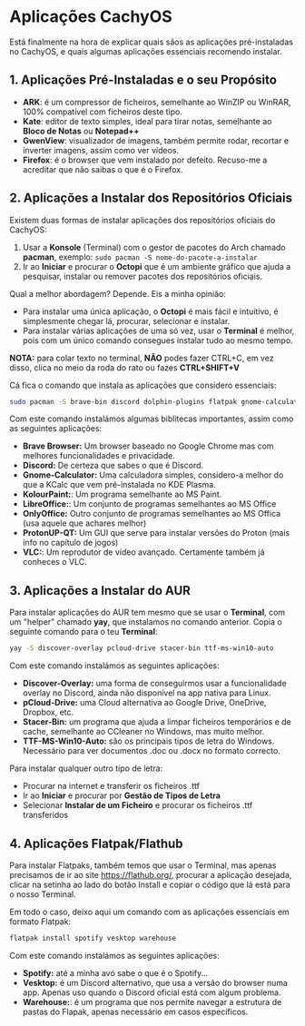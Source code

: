 # Aplicações CachyOS

Está finalmente na hora de explicar quais sãos as aplicações pré-instaladas no CachyOS, e quais algumas aplicações essenciais recomendo instalar.

## 1. Aplicações Pré-Instaladas e o seu Propósito
- **ARK**: é um compressor de ficheiros, semelhante ao WinZIP ou WinRAR, 100% compatível com ficheiros deste tipo.
- **Kate**: editor de texto simples, ideal para tirar notas, semelhante ao **Bloco de Notas** ou **Notepad++**
- **GwenView**: visualizador de imagens, também permite rodar, recortar e inverter imagens, assim como ver vídeos.
- **Firefox**: é o browser que vem instalado por defeito. Recuso-me a acreditar que não saibas o que é o Firefox.

## 2. Aplicações a Instalar dos Repositórios Oficiais
Existem duas formas de instalar aplicações dos repositórios oficiais do CachyOS:
1. Usar a **Konsole** (Terminal) com o gestor de pacotes do Arch chamado **pacman**, exemplo: `sudo pacman -S nome-do-pacote-a-instalar`
2. Ir ao **Iniciar** e procurar o **Octopi** que é um ambiente gráfico que ajuda a pesquisar, instalar ou remover pacotes dos repositórios oficiais.

Qual a melhor abordagem? Depende. Eis a minha opinião:
- Para instalar uma única aplicação, o **Octopi** é mais fácil e intuitivo, é simplesmente chegar lá, procurar, selecionar e instalar.
- Para instalar várias aplicações de uma só vez, usar o **Terminal** é melhor, pois com um único comando consegues instalar tudo ao mesmo tempo.

**NOTA:** para colar texto no terminal, **NÃO** podes fazer CTRL+C, em vez disso, clica no meio da roda do rato ou fazes **CTRL+SHIFT+V**

Cá fica o comando que instala as aplicações que considero essenciais:
```bash
sudo pacman -S brave-bin discord dolphin-plugins flatpak gnome-calculator kio-admin kolourpaint libreoffice-still-pt onlyoffice-bin protonup-qt qbittorrent vlc vlc-plugins-all yay zsh
```

Com este comando instalámos algumas biblitecas importantes, assim como as seguintes aplicações:
- **Brave Browser:** Um browser baseado no Google Chrome mas com melhores funcionalidades e privacidade.
- **Discord:** De certeza que sabes o que é Discord.
- **Gnome-Calculator:** Uma calculadora simples, considero-a melhor do que a KCalc que vem pré-instalada no KDE Plasma.
- **KolourPaint:**: Um programa semelhante ao MS Paint.
- **LibreOffice:**: Um conjunto de programas semelhantes ao MS Office
- **OnlyOffice:** Outro conjunto de programas semelhantes ao MS Offica (usa aquele que achares melhor)
- **ProtonUP-QT:** Um GUI que serve para instalar versões do Proton (mais info no capítulo de jogos)
- **VLC:**: Um reprodutor de vídeo avançado. Certamente também já conheces o VLC.

## 3. Aplicações a Instalar do AUR
Para instalar aplicações do AUR tem mesmo que se usar o **Terminal**, com um "helper" chamado **yay**, que instalamos no comando anterior. Copia o seguinte comando para o teu **Terminal**:
```bash
yay -S discover-overlay pcloud-drive stacer-bin ttf-ms-win10-auto
```
Com este comando instalámos as seguintes aplicações:
- **Discover-Overlay:** uma forma de conseguirmos usar a funcionalidade overlay no Discord, ainda não disponível na app nativa para Linux.
- **pCloud-Drive:** uma Cloud alternativa ao Google Drive, OneDrive, Dropbox, etc.
- **Stacer-Bin:** um programa que ajuda a limpar ficheiros temporários e de cache, semelhante ao CCleaner no Windows, mas muito melhor.
- **TTF-MS-Win10-Auto:** são os principais tipos de letra do Windows. Necessário para ver documentos .doc ou .docx no formato correcto.

Para instalar qualquer outro tipo de letra:
- Procurar na internet e transferir os ficheiros .ttf
- Ir ao **Iniciar** e procurar por **Gestão de Tipos de Letra**
- Selecionar **Instalar de um Ficheiro** e procurar os ficheiros .ttf transferidos

## 4. Aplicações Flatpak/Flathub
Para instalar Flatpaks, também temos que usar o Terminal, mas apenas precisamos de ir ao site https://flathub.org/, procurar a aplicação desejada, clicar na setinha ao lado do botão Install e copiar o código que lá está para o nosso Terminal.

Em todo o caso, deixo aqui um comando com as aplicações essenciais em formato Flatpak:
```bash
flatpak install spotify vesktop warehouse
```
Com este comando instalámos as seguintes aplicações:
- **Spotify:** até a minha avó sabe o que é o Spotify...
- **Vesktop:** é um Discord alternativo, que usa a versão do browser numa app. Apenas uso quando o Discord oficial está com algum problema.
- **Warehouse:**: é um programa que nos permite navegar a estrutura de pastas do Flapak, apenas necessário em casos específicos.

